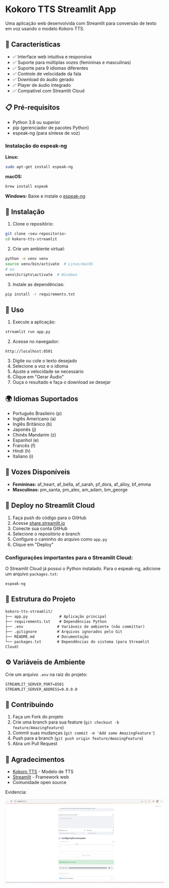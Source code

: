 # Kokoro TTS Streamlit App

Uma aplicação web desenvolvida com Streamlit para conversão de texto em voz usando o modelo Kokoro TTS.

## 🚀 Características

- ✅ Interface web intuitiva e responsiva
- ✅ Suporte para múltiplas vozes (femininas e masculinas)
- ✅ Suporte para 9 idiomas diferentes
- ✅ Controle de velocidade da fala
- ✅ Download do áudio gerado
- ✅ Player de áudio integrado
- ✅ Compatível com Streamlit Cloud

## 📋 Pré-requisitos

- Python 3.8 ou superior
- pip (gerenciador de pacotes Python)
- espeak-ng (para síntese de voz)

### Instalação do espeak-ng

**Linux:**
```bash
sudo apt-get install espeak-ng
```

**macOS:**
```bash
brew install espeak
```

**Windows:**
Baixe e instale o [espeak-ng](http://espeak.sourceforge.net/download.html)

## 🔧 Instalação

1. Clone o repositório:
```bash
git clone <seu-repositorio>
cd kokoro-tts-streamlit
```

2. Crie um ambiente virtual:
```bash
python -m venv venv
source venv/bin/activate  # Linux/macOS
# ou
venv\Scripts\activate  # Windows
```

3. Instale as dependências:
```bash
pip install -r requirements.txt
```

## 🎯 Uso

1. Execute a aplicação:
```bash
streamlit run app.py
```

2. Acesse no navegador:
```
http://localhost:8501
```

3. Digite ou cole o texto desejado
4. Selecione a voz e o idioma
5. Ajuste a velocidade se necessário
6. Clique em "Gerar Áudio"
7. Ouça o resultado e faça o download se desejar

## 🌍 Idiomas Suportados

- Português Brasileiro (p)
- Inglês Americano (a)
- Inglês Britânico (b)
- Japonês (j)
- Chinês Mandarim (z)
- Espanhol (e)
- Francês (f)
- Hindi (h)
- Italiano (i)

## 🎤 Vozes Disponíveis

- **Femininas:** af_heart, af_bella, af_sarah, pf_dora, af_alloy, bf_emma
- **Masculinas:** pm_santa, pm_alex, am_adam, bm_george

## 🚀 Deploy no Streamlit Cloud

1. Faça push do código para o GitHub
2. Acesse [share.streamlit.io](https://share.streamlit.io)
3. Conecte sua conta GitHub
4. Selecione o repositório e branch
5. Configure o caminho do arquivo como `app.py`
6. Clique em "Deploy"

### Configurações importantes para o Streamlit Cloud:

O Streamlit Cloud já possui o Python instalado. Para o espeak-ng, adicione um arquivo `packages.txt`:

```
espeak-ng
```

## 📁 Estrutura do Projeto

```
kokoro-tts-streamlit/
├── app.py              # Aplicação principal
├── requirements.txt    # Dependências Python
├── .env               # Variáveis de ambiente (não committar)
├── .gitignore         # Arquivos ignorados pelo Git
├── README.md          # Documentação
└── packages.txt       # Dependências do sistema (para Streamlit Cloud)
```

## ⚙️ Variáveis de Ambiente

Crie um arquivo `.env` na raiz do projeto:

```env
STREAMLIT_SERVER_PORT=8501
STREAMLIT_SERVER_ADDRESS=0.0.0.0
```

## 🤝 Contribuindo

1. Faça um Fork do projeto
2. Crie uma branch para sua feature (`git checkout -b feature/AmazingFeature`)
3. Commit suas mudanças (`git commit -m 'Add some AmazingFeature'`)
4. Push para a branch (`git push origin feature/AmazingFeature`)
5. Abra um Pull Request



## 🙏 Agradecimentos

- [Kokoro TTS](https://huggingface.co/hexgrad/Kokoro-82M) - Modelo de TTS
- [Streamlit](https://streamlit.io) - Framework web
- Comunidade open source

Evidencia:


![alt text](imagens/image.png)